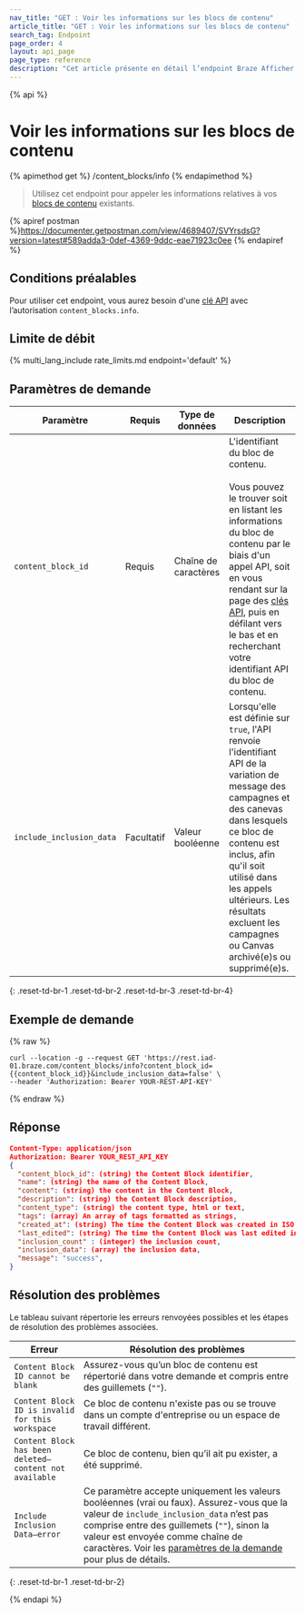 ```yaml
---
nav_title: "GET : Voir les informations sur les blocs de contenu"
article_title: "GET : Voir les informations sur les blocs de contenu"
search_tag: Endpoint
page_order: 4
layout: api_page
page_type: reference
description: "Cet article présente en détail l’endpoint Braze Afficher les informations sur les blocs de contenu."
---
```


{% api %}
# Voir les informations sur les blocs de contenu
{% apimethod get %}
/content_blocks/info
{% endapimethod %}

> Utilisez cet endpoint pour appeler les informations relatives à vos [blocs de contenu]({{site.baseurl}}/user_guide/engagement_tools/templates_and_media/content_blocks/) existants.

{% apiref postman %}https://documenter.getpostman.com/view/4689407/SVYrsdsG?version=latest#589adda3-0def-4369-9ddc-eae71923c0ee {% endapiref %}

## Conditions préalables
Pour utiliser cet endpoint, vous aurez besoin d'une [clé API]({{site.baseurl}}/api/api_key/) avec l’autorisation `content_blocks.info`.

## Limite de débit

{% multi_lang_include rate_limits.md endpoint='default' %}

## Paramètres de demande

| Paramètre | Requis | Type de données | Description |
|---|---|---|---|
| `content_block_id`  | Requis | Chaîne de caractères | L'identifiant du bloc de contenu. <br><br>Vous pouvez le trouver soit en listant les informations du bloc de contenu par le biais d'un appel API, soit en vous rendant sur la page des [clés API]({{site.baseurl}}/user_guide/administrative/app_settings/api_settings_tab/), puis en défilant vers le bas et en recherchant votre identifiant API du bloc de contenu.|
| `include_inclusion_data`  | Facultatif | Valeur booléenne | Lorsqu'elle est définie sur `true`, l'API renvoie l'identifiant API de la variation de message des campagnes et des canevas dans lesquels ce bloc de contenu est inclus, afin qu'il soit utilisé dans les appels ultérieurs.  Les résultats excluent les campagnes ou Canvas archivé(e)s ou supprimé(e)s. |
{: .reset-td-br-1 .reset-td-br-2 .reset-td-br-3  .reset-td-br-4}

## Exemple de demande
{% raw %}
```
curl --location -g --request GET 'https://rest.iad-01.braze.com/content_blocks/info?content_block_id={{content_block_id}}&include_inclusion_data=false' \
--header 'Authorization: Bearer YOUR-REST-API-KEY'
```
{% endraw %}

## Réponse

```json
Content-Type: application/json
Authorization: Bearer YOUR_REST_API_KEY
{
  "content_block_id": (string) the Content Block identifier,
  "name": (string) the name of the Content Block,
  "content": (string) the content in the Content Block,
  "description": (string) the Content Block description,
  "content_type": (string) the content type, html or text,
  "tags": (array) An array of tags formatted as strings,
  "created_at": (string) The time the Content Block was created in ISO 8601,
  "last_edited": (string) The time the Content Block was last edited in ISO 8601,
  "inclusion_count" : (integer) the inclusion count,
  "inclusion_data": (array) the inclusion data,
  "message": "success",
}
```

## Résolution des problèmes

Le tableau suivant répertorie les erreurs renvoyées possibles et les étapes de résolution des problèmes associées.

| Erreur | Résolution des problèmes |
| --- | --- |
| `Content Block ID cannot be blank` | Assurez-vous qu’un bloc de contenu est répertorié dans votre demande et compris entre des guillemets (`""`). |
| `Content Block ID is invalid for this workspace` | Ce bloc de contenu n'existe pas ou se trouve dans un compte d'entreprise ou un espace de travail différent. |
| `Content Block has been deleted—content not available` | Ce bloc de contenu, bien qu’il ait pu exister, a été supprimé. |
| `Include Inclusion Data—error` | Ce paramètre accepte uniquement les valeurs booléennes (vrai ou faux). Assurez-vous que la valeur de `include_inclusion_data` n’est pas comprise entre des guillemets (`""`), sinon la valeur est envoyée comme chaîne de caractères. Voir les [paramètres de la demande](#request-parameters) pour plus de détails. |
{: .reset-td-br-1 .reset-td-br-2}


{% endapi %}
